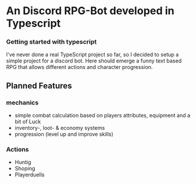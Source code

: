 # An Discord RPG-Bot developed in Typescript

### Getting started with typescript

I've never done a real TypeScript project so far, so I decided to setup a simple project for a discord bot.
Here should emerge a funny text based RPG that allows different actions and character progression.

## Planned Features

### mechanics

- simple combat calculation based on players attributes, equipment and a bit of Luck
- inventory-, loot- & economy systems
- progression (level up and improve skills)

### Actions

- Huntig
- Shoping
- Playerduells
